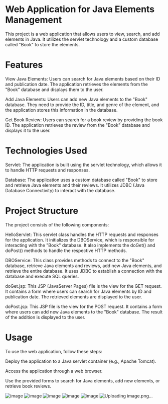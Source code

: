 # Web Application for Java Elements Management
This project is a web application that allows users to view, search, and add elements in Java. It utilizes the servlet technology and a custom database called "Book" to store the elements.

# Features
View Java Elements: Users can search for Java elements based on their ID and publication date. The application retrieves the elements from the "Book" database and displays them to the user.

Add Java Elements: Users can add new Java elements to the "Book" database. They need to provide the ID, title, and genre of the element, and the application stores this information in the database.

Get Book Review: Users can search for a book review by providing the book ID. The application retrieves the review from the "Book" database and displays it to the user.

# Technologies Used
Servlet: The application is built using the servlet technology, which allows it to handle HTTP requests and responses.

Database: The application uses a custom database called "Book" to store and retrieve Java elements and their reviews. It utilizes JDBC (Java Database Connectivity) to interact with the database.

# Project Structure
The project consists of the following components:

HelloServlet: This servlet class handles the HTTP requests and responses for the application. It initializes the DBOService, which is responsible for interacting with the "Book" database. It also implements the doGet() and doPost() methods to handle the respective HTTP methods.

DBOService: This class provides methods to connect to the "Book" database, retrieve Java elements and reviews, add new Java elements, and retrieve the entire database. It uses JDBC to establish a connection with the database and execute SQL queries.

doGet.jsp: This JSP (JavaServer Pages) file is the view for the GET request. It contains a form where users can search for Java elements by ID and publication date. The retrieved elements are displayed to the user.

doPost.jsp: This JSP file is the view for the POST request. It contains a form where users can add new Java elements to the "Book" database. The result of the addition is displayed to the user.

# Usage
To use the web application, follow these steps:

Deploy the application to a Java servlet container (e.g., Apache Tomcat).

Access the application through a web browser.

Use the provided forms to search for Java elements, add new elements, or retrieve book reviews.

![image](https://github.com/1nKokoreva/WebApp/assets/127196631/a67dc2b0-471c-44e6-8ab1-2d199a125bd0)
![image](https://github.com/1nKokoreva/WebApp/assets/127196631/38dd57d0-8bfb-4976-b790-8ab6e007076a)
![image](https://github.com/1nKokoreva/WebApp/assets/127196631/01b4263c-e1d5-4ae3-949a-6a6dbc738265)
![image](https://github.com/1nKokoreva/WebApp/assets/127196631/288a77c2-9fef-43e9-b3e4-6a4f5b307537)
![image](https://github.com/1nKokoreva/WebApp/assets/127196631/30f9f93f-04d7-44fd-88ec-a9469df57b28)
![Uploading image.png…]()


